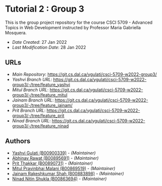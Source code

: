 # Tutorial 2 : Group 3

This is the group project repository for the course CSCI 5709 - Advanced Topics in Web Development instructed by Professor Maria Gabriella Mosquera.

* *Date Created*: 27 Jan 2022
* *Last Modification Date*: 28 Jan 2022

## URLs
* *Main Repository*: <https://git.cs.dal.ca/ygulati/csci-5709-w2022-group3/>
* *Yashvi Branch URL*: <https://git.cs.dal.ca/ygulati/csci-5709-w2022-group3/-/tree/feature_yashvi>
* *Mitul Branch URL*: <https://git.cs.dal.ca/ygulati/csci-5709-w2022-group3/-/tree/feature_mitul>
* *Jainam Branch URL*: <https://git.cs.dal.ca/ygulati/csci-5709-w2022-group3/-/tree/feature_jainam/>
* *Prit Branch URL*: <https://git.cs.dal.ca/ygulati/csci-5709-w2022-group3/-/tree/feature_prit>
* *Ninad Branch URL*: <https://git.cs.dal.ca/ygulati/csci-5709-w2022-group3/-/tree/feature_ninad>


## Authors
* [Yashvi Gulati (B00900339)](mailto:ys849413@dal.ca) - *(Maintainer)*
* [Abhinav Rawat (B00895691)](mailto:abhi@dal.ca) - *(Maintainer)*
* [Prit Thakkar (B00890731)](mailto:Prit.Thakkar@dal.ca) - *(Maintainer)*
* [Mitul Pravinbhai Malani (B00869519)](mailto:mt215690@dal.ca) - *(Maintainer)*
* [Jainam Rakeshkumar Shah (B00883898)](mailto:jainam@dal.ca) - *(Maintainer)*
* [Ninad Nitin Shukla (B00863694)](mailto:nn320259@dal.ca) - *(Maintainer)*